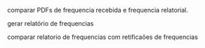 comparar PDFs de frequencia recebida e frequencia relatorial.

gerar relatório de frequencias

comparar relatorio de frequencias com retificaôes de frequencias
